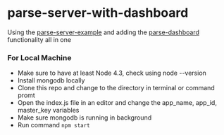 # parse-server-with-dashboard
Using the [parse-server-example](https://github.com/parse-community/parse-server-example) and adding the [parse-dashboard](https://github.com/parse-community/parse-dashboard) functionality all in one

### For Local Machine
* Make sure to have at least Node 4.3, check using node --version
* Install mongodb locally
* Clone this repo and change to the directory in terminal or command promt
* Open the index.js file in an editor and change the app_name, app_id, master_key variables
* Make sure mongodb is running in background
* Run command `npm start`
